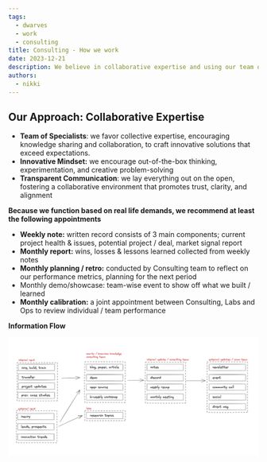 ```yaml
---
tags:
  - dwarves
  - work
  - consulting
title: Consulting - How we work
date: 2023-12-21
description: We believe in collaborative expertise and using our team of specialists to share knowledge with one another, think outside of the box, and transparently communicate, to foster a collaborative environment that promotes trust, clarity, and alignment.
authors:
  - nikki
---
```


## Our Approach: Collaborative Expertise

- **Team of Specialists**: we favor collective expertise, encouraging knowledge sharing and collaboration, to craft innovative solutions that exceed expectations.
- **Innovative Mindset:** we encourage out-of-the-box thinking, experimentation, and creative problem-solving
- **Transparent Communication**: we lay everything out on the open, fostering a collaborative environment that promotes trust, clarity, and alignment

**Because we function based on real life demands, we recommend at least the following appointments**

- **Weekly note:** written record consists of 3 main components; current project health & issues, potential project / deal, market signal report
- **Monthly report:** wins, losses & lessons learned collected from weekly notes
- **Monthly planning / retro:** conducted by Consulting team to reflect on our performance metrics, planning for the next period
- Monthly demo/showcase: team-wise event to show off what we built / learned
- **Monthly calibration:** a joint appointment between Consulting, Labs and Ops to review individual / team performance

**Information Flow**

![](assets/consulting-how-we-work_consulting---how-we-work-20231221144114271.webp)
